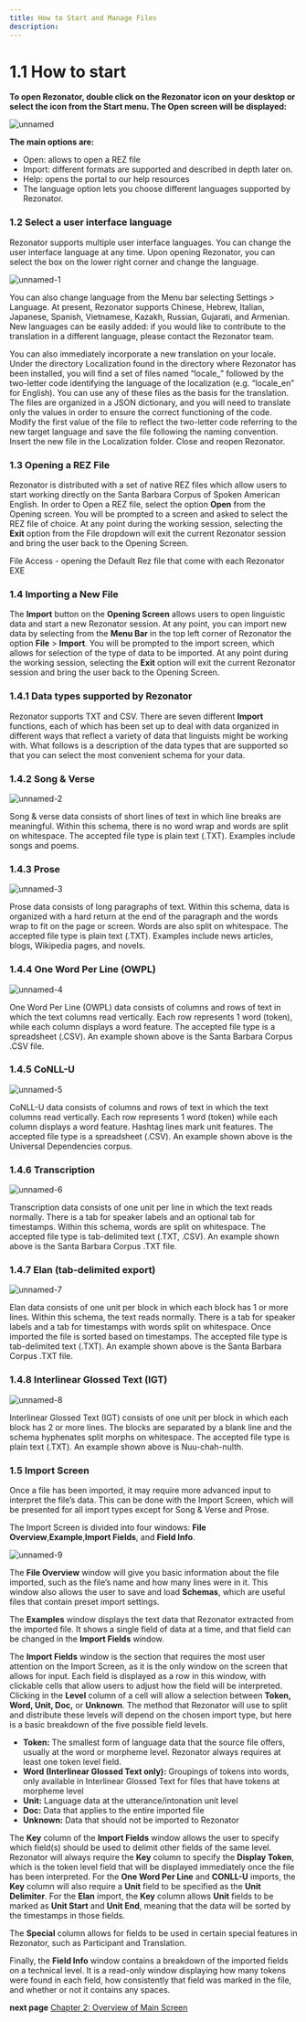 ```yaml
---
title: How to Start and Manage Files
description: 
---
```

1.1	How to start
=====
**To open Rezonator, double click on the Rezonator icon on your desktop or select the icon from the Start menu. The Open screen will be displayed:**

![unnamed](https://user-images.githubusercontent.com/77072787/133002427-7aa061ac-c1ed-4c3f-8037-d204a75bd726.png)

**The main options are:**
* Open: allows to open a REZ file
* Import: different formats are supported and described in depth later on.
* Help: opens the portal to our help resources
* The language option lets you choose different languages supported by Rezonator. 

### 1.2	Select a user interface language

  Rezonator supports multiple user interface languages. You can change the user interface language at any time. Upon opening Rezonator, you can select the box on the lower right corner and change the language.

![unnamed-1](https://user-images.githubusercontent.com/77072787/133002587-7f9a2670-6d4e-4a82-9566-9797a402347d.png)

  You can also change language from the Menu bar selecting Settings > Language. At present, Rezonator supports Chinese, Hebrew, Italian, Japanese, Spanish, Vietnamese, Kazakh, Russian, Gujarati, and Armenian. New languages can be easily added: if you would like to contribute to the translation in a different language, please contact the Rezonator team.

You can also immediately incorporate a new translation on your locale. Under the directory Localization found in the directory where Rezonator has been installed, you will find a set of files named “locale_” followed by the two-letter code identifying the language of the localization (e.g. “locale_en” for English). You can use any of these files as the basis for the translation. The files are organized in a JSON dictionary, and you will need to translate only the values in order to ensure the correct functioning of the code. Modify the first value of the file to reflect the two-letter code referring to the new target language and save the file following the naming convention. Insert the new file in the Localization folder. Close and reopen Rezonator.

### 1.3	Opening a REZ File

  Rezonator is distributed with a set of native REZ files which allow users to start working directly on the Santa Barbara Corpus of Spoken American English. In order to Open a REZ file, select the option **Open** from the Opening screen. You will be prompted to a screen and asked to select the REZ file of choice.
At any point during the working session, selecting the **Exit** option from the File dropdown will exit the current Rezonator session and bring the user back to the Opening Screen.

File Access - opening the Default Rez file that come with each Rezonator EXE

### 1.4	Importing a New File

  The **Import** button on the **Opening Screen** allows users to open linguistic data and start a new Rezonator session.
At any point, you can import new data by selecting from the **Menu Bar** in the top left corner of Rezonator the option **File** > **Import**. You will be prompted to the import screen, which allows for selection of the type of data to be imported.
At any point during the working session, selecting the **Exit** option will exit the current Rezonator session and bring the user back to the Opening Screen.

### 1.4.1	Data types supported by Rezonator

  Rezonator supports TXT and CSV. There are seven different **Import** functions, each of which has been set up to deal with data organized in different ways that reflect a variety of data that linguists might be working with. What follows is a description of the data types that are supported so that you can select the most convenient schema for your data.

### 1.4.2	Song & Verse

![unnamed-2](https://user-images.githubusercontent.com/77072787/133002833-e6937f7a-4281-4a33-8249-f62c28365eb3.png)


  Song & verse data consists of short lines of text in which line breaks are meaningful. Within this schema, there is no word wrap and words are split on whitespace. The accepted file type is plain text (.TXT). Examples include songs and poems. 

### 1.4.3	Prose

![unnamed-3](https://user-images.githubusercontent.com/77072787/133002842-3c94632d-efc5-45dc-9451-4acca83754c1.png)


  Prose data consists of long paragraphs of text. Within this schema, data is organized with a hard return at the end of the paragraph and the words wrap to fit on the page or screen. Words are also split on whitespace. The accepted file type is plain text (.TXT). Examples include news articles, blogs, Wikipedia pages, and novels.  

### 1.4.4	One Word Per Line (OWPL)

![unnamed-4](https://user-images.githubusercontent.com/77072787/133002847-1c71724e-8aa3-4c46-b64c-5f2795a09d50.png)


  One Word Per Line (OWPL) data consists of columns and rows of text in which the text columns read vertically. Each row represents 1 word (token), while each column displays a word feature. The accepted file type is a spreadsheet (.CSV). An example shown above is the Santa Barbara Corpus .CSV file. 

### 1.4.5	CoNLL-U

![unnamed-5](https://user-images.githubusercontent.com/77072787/133002857-4d6df24d-6032-4ab5-88b1-b6a53fa9aede.png)


  CoNLL-U data consists of columns and rows of text in which the text columns read vertically. Each row represents 1 word (token) while each column displays a word feature. Hashtag lines mark unit features. The accepted file type is a spreadsheet (.CSV). An example shown above is the Universal Dependencies corpus. 

### 1.4.6	Transcription

![unnamed-6](https://user-images.githubusercontent.com/77072787/133002876-27e0fdf1-047a-46af-9612-8a1c04ff5a7b.png)


  Transcription data consists of one unit per line in which the text reads normally. There is a tab for speaker labels and an optional tab for timestamps. Within this schema, words are split on whitespace. The accepted file type is tab-delimited text (.TXT, .CSV). An example shown above is the Santa Barbara Corpus .TXT file. 

### 1.4.7	Elan (tab-delimited export)

![unnamed-7](https://user-images.githubusercontent.com/77072787/133002899-bf5bf758-948d-42c3-b98f-63939b647558.png)


  Elan data consists of one unit per block in which each block has 1 or more lines. Within this schema, the text reads normally. There is a tab for speaker labels and a tab for timestamps with words split on whitespace. Once imported the file is sorted based on timestamps. The accepted file type is tab-delimited text (.TXT). An example shown above is the Santa Barbara Corpus .TXT file.

### 1.4.8	Interlinear Glossed Text (IGT)

![unnamed-8](https://user-images.githubusercontent.com/77072787/133002909-ee814a05-d148-4ecc-9a1b-0cf0a05be501.png)


  Interlinear Glossed Text (IGT) consists of one unit per block in which each block has 2 or more lines. The blocks are separated by a blank line and the schema hyphenates split morphs on whitespace. The accepted file type is plain text (.TXT). An example shown above is Nuu-chah-nulth. 

### 1.5	Import Screen  

  Once a file has been imported, it may require more advanced input to interpret the file’s data. This can be done with the Import Screen, which will be presented for all import types except for Song & Verse and Prose.

The Import Screen is divided into four windows: **File Overview**,**Example**,**Import Fields**, and **Field Info**.

![unnamed-9](https://user-images.githubusercontent.com/77072787/133003024-c734506e-668e-4049-af42-4c61a80afeba.png)

The **File Overview** window will give you basic information about the file imported, such as the file’s name and how many lines were in it. This window also allows the user to save and load **Schemas**, which are useful files that contain preset import settings.

The **Examples** window displays the text data that Rezonator extracted from the imported file. It shows a single field of data at a time, and that field can be changed in the **Import Fields** window.

The **Import Fields** window is the section that requires the most user attention on the Import Screen, as it is the only window on the screen that allows for input. Each field is displayed as a row in this window, with clickable cells that allow users to adjust how the field will be interpreted. Clicking in the **Level** column of a cell will allow a selection between **Token, Word, Unit, Doc,** or **Unknown**. The method that Rezonator will use to split and distribute these levels will depend on the chosen import type, but here is a basic breakdown of the five possible field levels.

* **Token:** The smallest form of language data that the source file offers, usually at the word or morpheme level. Rezonator always requires at least one token level field.
* **Word (Interlinear Glossed Text only):** Groupings of tokens into words, only available in Interlinear Glossed Text for files that have tokens at morpheme level
* **Unit:** Language data at the utterance/intonation unit level
* **Doc:** Data that applies to the entire imported file
* **Unknown:** Data that should not be imported to Rezonator

The **Key** column of the **Import Fields** window allows the user to specify which field(s) should be used to delimit other fields of the same level. Rezonator will always require the **Key** column to specify the **Display Token**, which is the token level field that will be displayed immediately once the file has been interpreted. For the **One Word Per Line** and **CONLL-U** imports, the **Key** column will also require a **Unit** field to be specified as the **Unit Delimiter**. For the **Elan** import, the **Key** column allows **Unit** fields to be marked as **Unit Start** and **Unit End**, meaning that the data will be sorted by the timestamps in those fields.

The **Special** column allows for fields to be used in certain special features in Rezonator, such as Participant and Translation.

Finally, the **Field Info** window contains a breakdown of the imported fields on a technical level. It is a read-only window displaying how many tokens were found in each field, how consistently that field was marked in the file, and whether or not it contains any spaces.

**next page** 
<u><a href="{{site.baseurl}}/Chapter2">Chapter 2: Overview of Main Screen</a></u>
